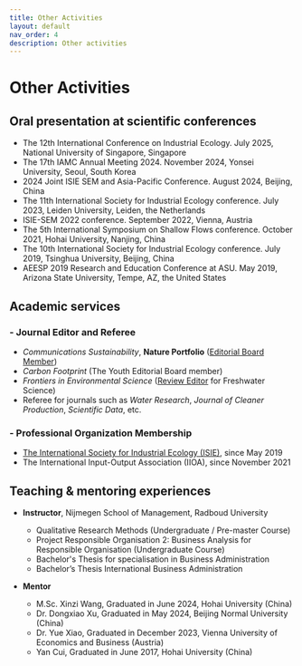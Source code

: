 ```yaml
---
title: Other Activities
layout: default
nav_order: 4
description: Other activities
---
```

# **Other Activities**

## Oral presentation at scientific conferences
- The 12th International Conference
on Industrial Ecology. July 2025, National University of Singapore, Singapore
- The 17th IAMC Annual Meeting 2024. November 2024, Yonsei University, Seoul, South Korea
- 2024 Joint ISIE SEM and Asia-Pacific Conference. August 2024, Beijing, China
- The 11th International Society for Industrial Ecology conference. July 2023, Leiden University, Leiden, the Netherlands
- ISIE-SEM 2022 conference. September 2022, Vienna, Austria
- The 5th International Symposium on Shallow Flows conference. October 2021, Hohai University, Nanjing, China
- The 10th International Society for Industrial Ecology conference. July 2019, Tsinghua University, Beijing, China
- AEESP 2019 Research and Education Conference at ASU. May
2019, Arizona State University, Tempe, AZ, the United States

## Academic services
### - Journal Editor and Referee
- *Communications Sustainability*, **Nature Portfolio** ([Editorial Board Member](https://www.nature.com/commssustain/editorial-board))
- *Carbon Footprint* (The Youth Editorial Board member)
- *Frontiers in Environmental Science* ([Review Editor](https://loop.frontiersin.org/people/1977409/overview) for Freshwater Science)
- Referee for journals such as *Water Research*, *Journal of Cleaner Production*, *Scientific Data*, etc.

### - Professional Organization Membership
- [The International Society for Industrial Ecology (ISIE)](https://is4ie.org/members/1816), since May 2019
- The International Input-Output Association (IIOA), since November 2021

## Teaching & mentoring experiences
- **Instructor**, Nijmegen School of Management, Radboud University
    
    - Qualitative Research Methods (Undergraduate / Pre-master Course)
    - Project Responsible Organisation 2: Business Analysis for Responsible Organisation (Undergraduate Course)
    - Bachelor's Thesis for specialisation in Business Administration
    - Bachelor’s Thesis International Business Administration
- **Mentor**
    - M.Sc. Xinzi Wang, Graduated in June 2024, Hohai University (China)
    - Dr. Dongxiao Xu, Graduated in May 2024, Beijing Normal University (China)
    - Dr. Yue Xiao, Graduated in December 2023, Vienna University of Economics and Business (Austria)
    - Yan Cui, Graduated in June 2017, Hohai University (China)



